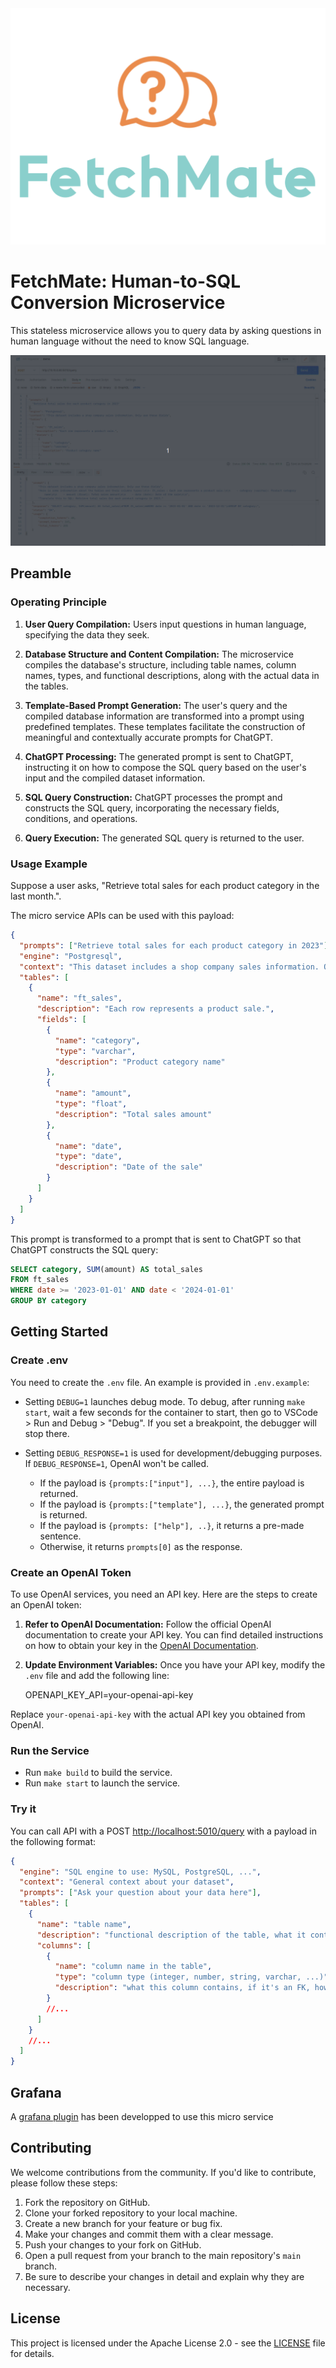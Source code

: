 <div align="center">
    <img src="./img/logo.svg" alt="Logo" style="max-height: 400px;" />
</div>

# FetchMate: Human-to-SQL Conversion Microservice

This stateless microservice allows you to query data by asking questions in human language without the need to know SQL language.

<div align="center">
    <img src="./img/demo.gif" alt="Demo"/>
</div>

## Preamble

### Operating Principle

1. **User Query Compilation:** Users input questions in human language, specifying the data they seek.

2. **Database Structure and Content Compilation:** The microservice compiles the database's structure, including table names, column names, types, and functional descriptions, along with the actual data in the tables.

3. **Template-Based Prompt Generation:** The user's query and the compiled database information are transformed into a prompt using predefined templates. These templates facilitate the construction of meaningful and contextually accurate prompts for ChatGPT.

4. **ChatGPT Processing:** The generated prompt is sent to ChatGPT, instructing it on how to compose the SQL query based on the user's input and the compiled dataset information.

5. **SQL Query Construction:** ChatGPT processes the prompt and constructs the SQL query, incorporating the necessary fields, conditions, and operations.

6. **Query Execution:** The generated SQL query is returned to the user.

### Usage Example

Suppose a user asks, "Retrieve total sales for each product category in the last month.".

The micro service APIs can be used with this payload:

```json
{
  "prompts": ["Retrieve total sales for each product category in 2023"],
  "engine": "Postgresql",
  "context": "This dataset includes a shop company sales information. Only use these fields",
  "tables": [
    {
      "name": "ft_sales",
      "description": "Each row represents a product sale.",
      "fields": [
        {
          "name": "category",
          "type": "varchar",
          "description": "Product category name"
        },
        {
          "name": "amount",
          "type": "float",
          "description": "Total sales amount"
        },
        {
          "name": "date",
          "type": "date",
          "description": "Date of the sale"
        }
      ]
    }
  ]
}
```

This prompt is transformed to a prompt that is sent to ChatGPT so that ChatGPT constructs the SQL query:

```sql
SELECT category, SUM(amount) AS total_sales
FROM ft_sales
WHERE date >= '2023-01-01' AND date < '2024-01-01'
GROUP BY category
```

## Getting Started

### Create .env

You need to create the `.env` file. An example is provided in `.env.example`:

- Setting `DEBUG=1` launches debug mode. To debug, after running `make start`, wait a few seconds for the container to start, then go to VSCode > Run and Debug > "Debug". If you set a breakpoint, the debugger will stop there.

- Setting `DEBUG_RESPONSE=1` is used for development/debugging purposes. If `DEBUG_RESPONSE=1`, OpenAI won't be called.
  - If the payload is `{prompts:["input"], ...}`, the entire payload is returned.
  - If the payload is `{prompts:["template"], ...}`, the generated prompt is returned.
  - If the payload is `{prompts: ["help"], ..}`, it returns a pre-made sentence.
  - Otherwise, it returns `prompts[0]` as the response.

### Create an OpenAI Token

To use OpenAI services, you need an API key. Here are the steps to create an OpenAI token:

1.  **Refer to OpenAI Documentation:** Follow the official OpenAI documentation to create your API key. You can find detailed instructions on how to obtain your key in the [OpenAI Documentation](https://platform.openai.com/).

2.  **Update Environment Variables:** Once you have your API key, modify the `.env` file and add the following line:

    OPENAPI_KEY_API=your-openai-api-key

Replace `your-openai-api-key` with the actual API key you obtained from OpenAI.

### Run the Service

- Run `make build` to build the service.
- Run `make start` to launch the service.

### Try it

You can call API with a POST [http://localhost:5010/query](http://localhost:5010/query) with a payload in the following format:

```json
{
  "engine": "SQL engine to use: MySQL, PostgreSQL, ...",
  "context": "General context about your dataset",
  "prompts": ["Ask your question about your data here"],
  "tables": [
    {
      "name": "table name",
      "description": "functional description of the table, what it contains in terms of data, etc.",
      "columns": [
        {
          "name": "column name in the table",
          "type": "column type (integer, number, string, varchar, ...)",
          "description": "what this column contains, if it's an FK, how it's related to the rest of tables, etc."
        }
        //...
      ]
    }
    //...
  ]
}
```

## Grafana

A [grafana plugin](https://github.com/dorianrod/grafana-fetchmate) has been developped to use this micro service

## Contributing

We welcome contributions from the community. If you'd like to contribute, please follow these steps:

1.  Fork the repository on GitHub.
2.  Clone your forked repository to your local machine.
3.  Create a new branch for your feature or bug fix.
4.  Make your changes and commit them with a clear message.
5.  Push your changes to your fork on GitHub.
6.  Open a pull request from your branch to the main repository's `main` branch.
7.  Be sure to describe your changes in detail and explain why they are necessary.

## License

This project is licensed under the Apache License 2.0 - see the [LICENSE](./LICENSE) file for details.
